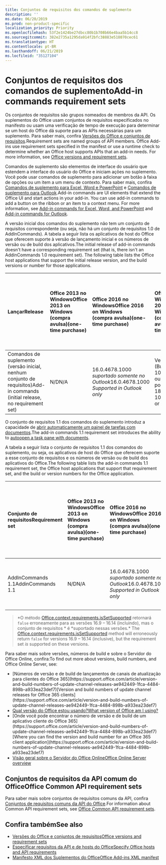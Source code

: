 ```yaml
---
title: Conjuntos de requisitos dos comandos de suplemento
description: ''
ms.date: 06/20/2019
ms.prod: non-product-specific
localization_priority: Priority
ms.openlocfilehash: 53f2e1424be27dbcc80b1b708b66e4baa5b14cc8
ms.sourcegitcommit: 382e2735a1295da914f2bfc38883e518070cec61
ms.translationtype: HT
ms.contentlocale: pt-BR
ms.lasthandoff: 06/21/2019
ms.locfileid: "35127104"
---
```

# <a name="add-in-commands-requirement-sets"></a><span data-ttu-id="36e05-102">Conjuntos de requisitos dos comandos de suplemento</span><span class="sxs-lookup"><span data-stu-id="36e05-102">Add-in commands requirement sets</span></span>

<span data-ttu-id="36e05-p101">Os conjuntos de requisitos são grupos nomeados de membros da API. Os suplementos do Office usam conjuntos de requisitos especificados no manifesto ou usam uma verificação de tempo de execução para determinar se um host do Office dá suporte para as APIs necessárias para um suplemento. Para saber mais, confira [Versões do Office e conjuntos de requisitos](/office/dev/add-ins/develop/office-versions-and-requirement-sets).</span><span class="sxs-lookup"><span data-stu-id="36e05-p101">Requirement sets are named groups of API members. Office Add-ins use requirement sets specified in the manifest or use a runtime check to determine whether an Office host supports APIs that an add-in needs. For more information, see [Office versions and requirement sets](/office/dev/add-ins/develop/office-versions-and-requirement-sets).</span></span>

<span data-ttu-id="36e05-p102">Comandos de suplemento são elementos de interface do usuário que estendem a interface do usuário do Office e iniciam ações no suplemento. Você pode usar comandos de suplemento para adicionar um botão à faixa de opções ou um item a um menu de contexto. Para saber mais, confira [Comandos de suplemento para Excel, Word e PowerPoint](/office/dev/add-ins/design/add-in-commands) e [Comandos de suplemento para Outlook](/outlook/add-ins/add-in-commands-for-outlook).</span><span class="sxs-lookup"><span data-stu-id="36e05-p102">Add-in commands are UI elements that extend the Office UI and start actions in your add-in. You can use add-in commands to add a button on the ribbon or an item to a context menu. For more information, see [Add-in commands for Excel, Word, and PowerPoint](/office/dev/add-ins/design/add-in-commands) and [Add-in commands for Outlook](/outlook/add-ins/add-in-commands-for-outlook).</span></span>

<span data-ttu-id="36e05-p103">A versão inicial dos comandos do suplemento não tem um conjunto de requisitos correspondente (ou seja, não há um conjunto de requisitos 1.0 de AddInCommands). A tabela a seguir lista os aplicativos de host do Office que oferecem suporte à versão de lançamento inicial e os números de versão ou de build dos aplicativos.</span><span class="sxs-lookup"><span data-stu-id="36e05-p103">The initial release of add-in commands doesn't have a corresponding requirement set (that is, there isn't an AddinCommands 1.0 requirement set). The following table lists the Office host applications that support the initial release version, and the build versions or number for those applications.</span></span>  

| <span data-ttu-id="36e05-111">Lançar</span><span class="sxs-lookup"><span data-stu-id="36e05-111">Release</span></span>   |  <span data-ttu-id="36e05-112">Office 2013 no Windows</span><span class="sxs-lookup"><span data-stu-id="36e05-112">Office 2013 on Windows</span></span><br><span data-ttu-id="36e05-113">(compra avulsa)</span><span class="sxs-lookup"><span data-stu-id="36e05-113">(one-time purchase)</span></span> | <span data-ttu-id="36e05-114">Office 2016 no Windows</span><span class="sxs-lookup"><span data-stu-id="36e05-114">Office 2016 on Windows</span></span><br><span data-ttu-id="36e05-115">(compra avulsa)</span><span class="sxs-lookup"><span data-stu-id="36e05-115">(one-time purchase)</span></span> | <span data-ttu-id="36e05-116">Office 2019 no Windows</span><span class="sxs-lookup"><span data-stu-id="36e05-116">Office 2019 on Windows</span></span><br><span data-ttu-id="36e05-117">(compra avulsa)</span><span class="sxs-lookup"><span data-stu-id="36e05-117">(one-time purchase)</span></span> | <span data-ttu-id="36e05-118">Office no Windows</span><span class="sxs-lookup"><span data-stu-id="36e05-118">Office on Windows</span></span><br><span data-ttu-id="36e05-119">(conectado à assinatura do Office 365)</span><span class="sxs-lookup"><span data-stu-id="36e05-119">(connected to Office 365 subscription)</span></span>   |  <span data-ttu-id="36e05-120">Office no iPad</span><span class="sxs-lookup"><span data-stu-id="36e05-120">Debug Office Add-ins on iPad and Mac</span></span><br><span data-ttu-id="36e05-121">(conectado à assinatura do Office 365)</span><span class="sxs-lookup"><span data-stu-id="36e05-121">(connected to Office 365 subscription)</span></span>  |  <span data-ttu-id="36e05-122">Office no Mac</span><span class="sxs-lookup"><span data-stu-id="36e05-122">Office apps on Mac</span></span><br><span data-ttu-id="36e05-123">(conectado à assinatura do Office 365)</span><span class="sxs-lookup"><span data-stu-id="36e05-123">(connected to Office 365 subscription)</span></span>  | <span data-ttu-id="36e05-124">Office na Web</span><span class="sxs-lookup"><span data-stu-id="36e05-124">Office on the web</span></span>  |
|:-----|:-----|:-----|:-----|:-----|:-----|:-----|:-----|
| <span data-ttu-id="36e05-125">Comandos de suplemento (versão inicial, nenhum conjunto de requisitos)</span><span class="sxs-lookup"><span data-stu-id="36e05-125">Add-in commands (initial release, no requirement set)</span></span> | <span data-ttu-id="36e05-126">N/D</span><span class="sxs-lookup"><span data-stu-id="36e05-126">N/A</span></span> | <span data-ttu-id="36e05-127">16.0.4678.1000 *suportado somente no Outlook*</span><span class="sxs-lookup"><span data-stu-id="36e05-127">16.0.4678.1000 *Supported in Outlook only*</span></span> | <span data-ttu-id="36e05-128">Versão 1809 (Build 10827.20150) ou posterior</span><span class="sxs-lookup"><span data-stu-id="36e05-128">Version 1809 (Build 10827.20150) or later</span></span> |<span data-ttu-id="36e05-129">Versão 1603 (Build 6769.0000) ou posterior</span><span class="sxs-lookup"><span data-stu-id="36e05-129">Version 1603 (Build 6769.0000) or later</span></span> | <span data-ttu-id="36e05-130">N/D</span><span class="sxs-lookup"><span data-stu-id="36e05-130">N/A</span></span> | <span data-ttu-id="36e05-131">15.33 ou posterior</span><span class="sxs-lookup"><span data-stu-id="36e05-131">15.33 or later</span></span>| <span data-ttu-id="36e05-132">Janeiro de 2016</span><span class="sxs-lookup"><span data-stu-id="36e05-132">January 2016</span></span> |

<span data-ttu-id="36e05-133">O conjunto de requisitos 1.1 dos comandos do suplemento introduz a capacidade de [abrir automaticamente um painel de tarefas com documentos](/office/dev/add-ins/develop/automatically-open-a-task-pane-with-a-document).</span><span class="sxs-lookup"><span data-stu-id="36e05-133">The add-in commands 1.1 requirement set introduces the ability to [autoopen a task pane with documents](/office/dev/add-ins/develop/automatically-open-a-task-pane-with-a-document).</span></span>

<span data-ttu-id="36e05-134">A tabela a seguir lista o conjunto de requisitos 1.1 dos comandos do suplemento, ou seja, os aplicativos de host do Office que oferecem suporte a esse conjunto de requisitos e os números de versão ou de build dos aplicativos do Office.</span><span class="sxs-lookup"><span data-stu-id="36e05-134">The following table lists the add-in commands 1.1 requirement set, the Office host applications that support that requirement set, and the build or version numbers for the Office application.</span></span>

|  <span data-ttu-id="36e05-135">Conjunto de requisitos</span><span class="sxs-lookup"><span data-stu-id="36e05-135">Requirement set</span></span>  |  <span data-ttu-id="36e05-136">Office 2013 no Windows</span><span class="sxs-lookup"><span data-stu-id="36e05-136">Office 2013 on Windows</span></span><br><span data-ttu-id="36e05-137">(compra avulsa)</span><span class="sxs-lookup"><span data-stu-id="36e05-137">(one-time purchase)</span></span> | <span data-ttu-id="36e05-138">Office 2016 no Windows</span><span class="sxs-lookup"><span data-stu-id="36e05-138">Office 2016 on Windows</span></span><br><span data-ttu-id="36e05-139">(compra avulsa)</span><span class="sxs-lookup"><span data-stu-id="36e05-139">(one-time purchase)</span></span> | <span data-ttu-id="36e05-140">Office 2019 no Windows</span><span class="sxs-lookup"><span data-stu-id="36e05-140">Office 2019 on Windows</span></span><br><span data-ttu-id="36e05-141">(compra avulsa)</span><span class="sxs-lookup"><span data-stu-id="36e05-141">(one-time purchase)</span></span> | <span data-ttu-id="36e05-142">Office no Windows</span><span class="sxs-lookup"><span data-stu-id="36e05-142">Office on Windows</span></span><br><span data-ttu-id="36e05-143">(conectado à assinatura do Office 365)</span><span class="sxs-lookup"><span data-stu-id="36e05-143">(connected to Office 365 subscription)</span></span>   |  <span data-ttu-id="36e05-144">Office no iPad</span><span class="sxs-lookup"><span data-stu-id="36e05-144">Debug Office Add-ins on iPad and Mac</span></span><br><span data-ttu-id="36e05-145">(conectado à assinatura do Office 365)</span><span class="sxs-lookup"><span data-stu-id="36e05-145">(connected to Office 365 subscription)</span></span>  |  <span data-ttu-id="36e05-146">Office no Mac</span><span class="sxs-lookup"><span data-stu-id="36e05-146">Office apps on Mac</span></span><br><span data-ttu-id="36e05-147">(conectado à assinatura do Office 365)</span><span class="sxs-lookup"><span data-stu-id="36e05-147">(connected to Office 365 subscription)</span></span>  | <span data-ttu-id="36e05-148">Office na Web</span><span class="sxs-lookup"><span data-stu-id="36e05-148">Office on the web</span></span>  |  
|:-----|:-----|:-----|:-----|:-----|:-----|:-----|:-----|
| <span data-ttu-id="36e05-149">AddInCommands 1.1</span><span class="sxs-lookup"><span data-stu-id="36e05-149">AddinCommands 1.1</span></span>  | <span data-ttu-id="36e05-150">N/D</span><span class="sxs-lookup"><span data-stu-id="36e05-150">N/A</span></span> | <span data-ttu-id="36e05-151">16.0.4678.1000 *suportado somente no Outlook*</span><span class="sxs-lookup"><span data-stu-id="36e05-151">16.0.4678.1000 *Supported in Outlook only*</span></span>  | <span data-ttu-id="36e05-152">Versão 1809 (Build 10827.20150) ou posterior</span><span class="sxs-lookup"><span data-stu-id="36e05-152">Version 1809 (Build 10827.20150) or later</span></span> | <span data-ttu-id="36e05-153">Versão 1705 (Build 8121.1000) ou posterior</span><span class="sxs-lookup"><span data-stu-id="36e05-153">Version 1705 (Build 8121.1000) or later</span></span> | <span data-ttu-id="36e05-154">N/D</span><span class="sxs-lookup"><span data-stu-id="36e05-154">N/A</span></span> | <span data-ttu-id="36e05-155">15.34 ou posterior\*</span><span class="sxs-lookup"><span data-stu-id="36e05-155">15.34 or later\*</span></span>| <span data-ttu-id="36e05-156">Maio de 2017</span><span class="sxs-lookup"><span data-stu-id="36e05-156">May 2017</span></span> |

><span data-ttu-id="36e05-157">\*O método [Office.context.requirements.isSetSupported](/javascript/api/office/office.requirementsetsupport#issetsupported-name--minversion-) retornará `false` erroneamente para as versões 16.9 &ndash; 16.14 (incluindo), mas o conjunto de requisitos \* é \*suportado nessas versões.</span><span class="sxs-lookup"><span data-stu-id="36e05-157">\* The [Office.context.requirements.isSetSupported](/javascript/api/office/office.requirementsetsupport#issetsupported-name--minversion-) method will erroneously return `false` for versions 16.9 &ndash; 16.14 (inclusive), but the requirement set *is* supported on these versions.</span></span>

<span data-ttu-id="36e05-158">Para saber mais sobre versões, números de build e sobre o Servidor do Office Online, confira:</span><span class="sxs-lookup"><span data-stu-id="36e05-158">To find out more about versions, build numbers, and Office Online Server, see:</span></span>

- <span data-ttu-id="36e05-159">
  [Números de versão e de build de lançamentos de canais de atualização para clientes do Office 365](https://support.office.com/article/version-and-build-numbers-of-update-channel-releases-ae942449-1fca-4484-898b-a933ea23def7)</span><span class="sxs-lookup"><span data-stu-id="36e05-159">[Version and build numbers of update channel releases for Office 365 clients](https://support.office.com/article/version-and-build-numbers-of-update-channel-releases-ae942449-1fca-4484-898b-a933ea23def7)</span></span>
- [<span data-ttu-id="36e05-160">Qual versão do Office estou usando?</span><span class="sxs-lookup"><span data-stu-id="36e05-160">What version of Office am I using?</span></span>](https://support.office.com/article/What-version-of-Office-am-I-using-932788b8-a3ce-44bf-bb09-e334518b8b19)
- <span data-ttu-id="36e05-161">
  [Onde você pode encontrar o número de versão e de build de um aplicativo cliente do Office 365](https://support.office.com/article/version-and-build-numbers-of-update-channel-releases-ae942449-1fca-4484-898b-a933ea23def7)</span><span class="sxs-lookup"><span data-stu-id="36e05-161">[Where you can find the version and build number for an Office 365 client application](https://support.office.com/article/version-and-build-numbers-of-update-channel-releases-ae942449-1fca-4484-898b-a933ea23def7)</span></span>
- [<span data-ttu-id="36e05-162">Visão geral sobre o Servidor do Office Online</span><span class="sxs-lookup"><span data-stu-id="36e05-162">Office Online Server overview</span></span>](/officeonlineserver/office-online-server-overview)

## <a name="office-common-api-requirement-sets"></a><span data-ttu-id="36e05-163">Conjuntos de requisitos da API comum do Office</span><span class="sxs-lookup"><span data-stu-id="36e05-163">Office Common API requirement sets</span></span>

<span data-ttu-id="36e05-164">Para saber mais sobre conjuntos de requisitos comuns da API, confira [Conjuntos de requisitos comuns da API do Office](office-add-in-requirement-sets.md).</span><span class="sxs-lookup"><span data-stu-id="36e05-164">For information about Common API requirement sets, see [Office Common API requirement sets](office-add-in-requirement-sets.md).</span></span>

## <a name="see-also"></a><span data-ttu-id="36e05-165">Confira também</span><span class="sxs-lookup"><span data-stu-id="36e05-165">See also</span></span>

- [<span data-ttu-id="36e05-166">Versões do Office e conjuntos de requisitos</span><span class="sxs-lookup"><span data-stu-id="36e05-166">Office versions and requirement sets</span></span>](/office/dev/add-ins/develop/office-versions-and-requirement-sets)
- [<span data-ttu-id="36e05-167">Especificar requisitos da API e de hosts do Office</span><span class="sxs-lookup"><span data-stu-id="36e05-167">Specify Office hosts and API requirements</span></span>](/office/dev/add-ins/develop/specify-office-hosts-and-api-requirements)
- [<span data-ttu-id="36e05-168">Manifesto XML dos Suplementos do Office</span><span class="sxs-lookup"><span data-stu-id="36e05-168">Office Add-ins XML manifest</span></span>](/office/dev/add-ins/develop/add-in-manifests)
